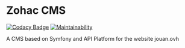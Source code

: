 # Zohac CMS

[![Codacy Badge](https://app.codacy.com/project/badge/Grade/9b330a87f6d4403f9e2cf4bc3c90089a)](https://www.codacy.com/manual/zohac/Zohac-CMS?utm_source=github.com&amp;utm_medium=referral&amp;utm_content=zohac/Zohac-CMS&amp;utm_campaign=Badge_Grade)
[![Maintainability](https://api.codeclimate.com/v1/badges/efb66b80db9ed8f2f703/maintainability)](https://codeclimate.com/github/zohac/Zohac-CMS/maintainability)

 A CMS based on Symfony and API Platform for the website jouan.ovh
